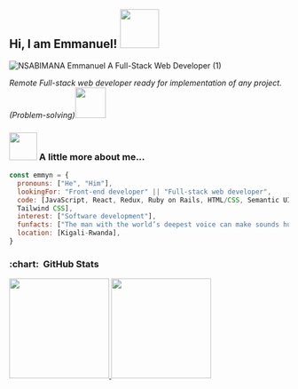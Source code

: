 <h2> Hi, I am Emmanuel! <img src="https://media.giphy.com/media/26Fxy3Iz1ari8oytO/giphy.gif" width="70"></h2>

![NSABIMANA Emmanuel A Full-Stack Web Developer (1)](https://user-images.githubusercontent.com/55635977/110165204-46061880-7dfb-11eb-9ce4-45a19c5cb87e.jpg)
<p><em>Remote Full-stack web developer ready for implementation of any project. (Problem-solving)</em><img src="https://media.giphy.com/media/THICzXhqZItpoFX7aD/giphy.gif" width="55">

### <img src="https://media.giphy.com/media/kbVuid1Ak3uEHJUMVO/giphy.gif" width="50"> A little more about me... 

```javascript
const emmyn = {
  pronouns: ["He", "Him"],
  lookingFor: "Front-end developer" || "Full-stack web developer",
  code: [JavaScript, React, Redux, Ruby on Rails, HTML/CSS, Semantic UI, Bootstrap, 
  Tailwind CSS],
  interest: ["Software development"],
  funfacts: ["The man with the world’s deepest voice can make sounds humans can’t hear"],
  location: [Kigali-Rwanda],
}
```
<h3> :chart: &nbsp;GitHub Stats </h3>

<a  href="https://github.com/Emmyn5600">
  <img  height="180em"  src="https://github-readme-stats.vercel.app/api?username=emmyn5600&show_icons=true&theme=nord">
</a>
<a  href="https://github.com/Emmyn5600">
    <img  height="180em"  src="https://github-readme-stats.vercel.app/api/top-langs/?username=emmyn5600&theme=buefy&layout=compact">
</a>








<!--
**Emmyn5600/Emmyn5600** is a ✨ _special_ ✨ repository because its `README.md` (this file) appears on your GitHub profile.

Here are some ideas to get you started:

- 🔭 I’m currently working on ...
- 🌱 I’m currently learning ...
- 👯 I’m looking to collaborate on ...
- 🤔 I’m looking for help with ...
- 💬 Ask me about ...
- 📫 How to reach me: ...
- 😄 Pronouns: ...
- ⚡ Fun fact: ...
-->



